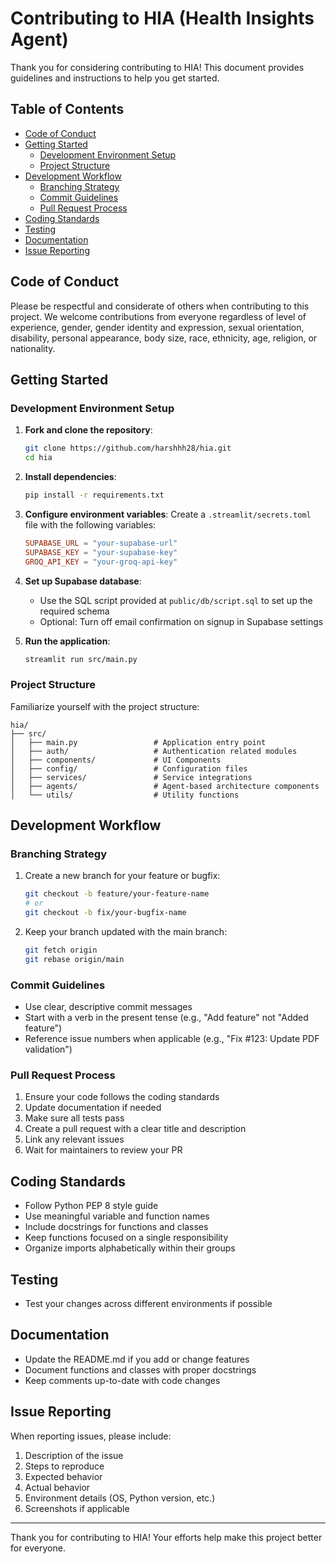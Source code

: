 # Contributing to HIA (Health Insights Agent)

Thank you for considering contributing to HIA! This document provides guidelines and instructions to help you get started.

## Table of Contents
- [Code of Conduct](#code-of-conduct)
- [Getting Started](#getting-started)
  - [Development Environment Setup](#development-environment-setup)
  - [Project Structure](#project-structure)
- [Development Workflow](#development-workflow)
  - [Branching Strategy](#branching-strategy)
  - [Commit Guidelines](#commit-guidelines)
  - [Pull Request Process](#pull-request-process)
- [Coding Standards](#coding-standards)
- [Testing](#testing)
- [Documentation](#documentation)
- [Issue Reporting](#issue-reporting)

## Code of Conduct

Please be respectful and considerate of others when contributing to this project. We welcome contributions from everyone regardless of level of experience, gender, gender identity and expression, sexual orientation, disability, personal appearance, body size, race, ethnicity, age, religion, or nationality.

## Getting Started

### Development Environment Setup

1. **Fork and clone the repository**:
   ```bash
   git clone https://github.com/harshhh28/hia.git
   cd hia
   ```

2. **Install dependencies**:
   ```bash
   pip install -r requirements.txt
   ```

3. **Configure environment variables**:
   Create a `.streamlit/secrets.toml` file with the following variables:
   ```toml
   SUPABASE_URL = "your-supabase-url"
   SUPABASE_KEY = "your-supabase-key"
   GROQ_API_KEY = "your-groq-api-key"
   ```

4. **Set up Supabase database**:
   - Use the SQL script provided at `public/db/script.sql` to set up the required schema
   - Optional: Turn off email confirmation on signup in Supabase settings

5. **Run the application**:
   ```bash
   streamlit run src/main.py
   ```

### Project Structure

Familiarize yourself with the project structure:
```
hia/
├── src/
│   ├── main.py                 # Application entry point
│   ├── auth/                   # Authentication related modules
│   ├── components/             # UI Components
│   ├── config/                 # Configuration files
│   ├── services/               # Service integrations
│   ├── agents/                 # Agent-based architecture components
│   └── utils/                  # Utility functions
```

## Development Workflow

### Branching Strategy

1. Create a new branch for your feature or bugfix:
   ```bash
   git checkout -b feature/your-feature-name
   # or
   git checkout -b fix/your-bugfix-name
   ```

2. Keep your branch updated with the main branch:
   ```bash
   git fetch origin
   git rebase origin/main
   ```

### Commit Guidelines

- Use clear, descriptive commit messages
- Start with a verb in the present tense (e.g., "Add feature" not "Added feature")
- Reference issue numbers when applicable (e.g., "Fix #123: Update PDF validation")

### Pull Request Process

1. Ensure your code follows the coding standards
2. Update documentation if needed
3. Make sure all tests pass
4. Create a pull request with a clear title and description
5. Link any relevant issues
6. Wait for maintainers to review your PR

## Coding Standards

- Follow Python PEP 8 style guide
- Use meaningful variable and function names
- Include docstrings for functions and classes
- Keep functions focused on a single responsibility
- Organize imports alphabetically within their groups

## Testing

- Test your changes across different environments if possible

## Documentation

- Update the README.md if you add or change features
- Document functions and classes with proper docstrings
- Keep comments up-to-date with code changes

## Issue Reporting

When reporting issues, please include:

1. Description of the issue
2. Steps to reproduce
3. Expected behavior
4. Actual behavior
5. Environment details (OS, Python version, etc.)
6. Screenshots if applicable

---

Thank you for contributing to HIA! Your efforts help make this project better for everyone. 